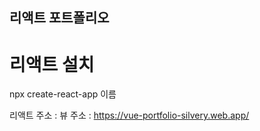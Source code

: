 ## 리액트 포트폴리오

# 리액트 설치
npx create-react-app 이름

리액트 주소 :
뷰 주소 : https://vue-portfolio-silvery.web.app/